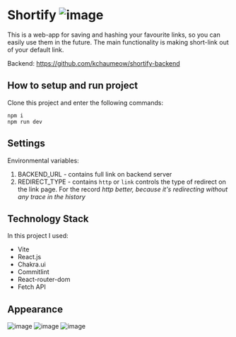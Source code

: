 # Shortify ![image](https://raw.githubusercontent.com/kchaumeow/shortify-frontend/main/public/vite.svg)

This is a web-app for saving and hashing your favourite links, so you can easily use them in the future. The main functionality is making short-link out of your default link.

Backend: https://github.com/kchaumeow/shortify-backend
## How to setup and run project
Clone this project and enter the following commands:
```
npm i
npm run dev
```
## Settings

Environmental variables:
1. BACKEND_URL - contains full link on backend server
2. REDIRECT_TYPE - contains `http` or `link` controls the type of redirect on the link page. For the record *http better, because it's redirecting without any trace in the history*
## Technology Stack
In this project I used:
- Vite
- React.js
- Chakra.ui
- Commitlint
- React-router-dom
- Fetch API

## Appearance
![image](https://github.com/kchaumeow/shortify-frontend/assets/71407757/3b28f115-1cc4-40cb-8629-7a16ffa0fda8)
![image](https://github.com/kchaumeow/shortify-frontend/assets/71407757/34d853dc-8738-41fe-88bf-404cf73c2899)
![image](https://github.com/kchaumeow/shortify-frontend/assets/71407757/dd0dc2c9-c43f-4eb0-a4c0-58fd782e05ea)
